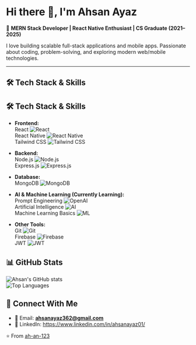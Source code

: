 # Hi there 👋, I'm Ahsan Ayaz  

🚀 **MERN Stack Developer | React Native Enthusiast | CS Graduate (2021–2025)**  

I love building scalable full-stack applications and mobile apps. Passionate about coding, problem-solving, and exploring modern web/mobile technologies.  

---

## 🛠️ Tech Stack & Skills  
## 🛠️ Tech Stack & Skills  

- **Frontend:**  
  React ![React](https://img.shields.io/badge/React-20232A?logo=react&logoColor=61DAFB)  
  React Native ![React Native](https://img.shields.io/badge/React_Native-20232A?logo=react&logoColor=61DAFB)  
  Tailwind CSS ![Tailwind CSS](https://img.shields.io/badge/Tailwind_CSS-38B2AC?logo=tailwind-css&logoColor=white)

- **Backend:**  
  Node.js ![Node.js](https://img.shields.io/badge/Node.js-43853D?logo=node.js&logoColor=white)  
  Express.js ![Express.js](https://img.shields.io/badge/Express.js-000000?logo=express&logoColor=white)

- **Database:**  
  MongoDB ![MongoDB](https://img.shields.io/badge/MongoDB-4EA94B?logo=mongodb&logoColor=white)

- **AI & Machine Learning (Currently Learning):**  
  Prompt Engineering ![OpenAI](https://img.shields.io/badge/Prompt%20Engineering-412991?logo=openai&logoColor=white)  
  Artificial Intelligence ![AI](https://img.shields.io/badge/Artificial%20Intelligence-FF6F00?logo=apachespark&logoColor=white)  
  Machine Learning Basics ![ML](https://img.shields.io/badge/Machine%20Learning-102230?logo=python&logoColor=yellow)

- **Other Tools:**  
  Git ![Git](https://img.shields.io/badge/Git-F05032?logo=git&logoColor=white)  
  Firebase ![Firebase](https://img.shields.io/badge/Firebase-FFCA28?logo=firebase&logoColor=black)  
  JWT ![JWT](https://img.shields.io/badge/JWT-000000?logo=jsonwebtokens&logoColor=white)


## 📊 GitHub Stats  
![Ahsan's GitHub stats](https://github-readme-stats.vercel.app/api?username=ah-an-123&show_icons=true&theme=radical)  
![Top Languages](https://github-readme-stats.vercel.app/api/top-langs/?username=ah-an-123&layout=compact&theme=radical)  


## 🤝 Connect With Me  
- 📧 Email: **ahsanayaz362@gmail.com**  
- 💼 LinkedIn: https://www.linkedin.com/in/ahsanayaz01/  


⭐️ From [ah-an-123](https://github.com/ah-an-123)
